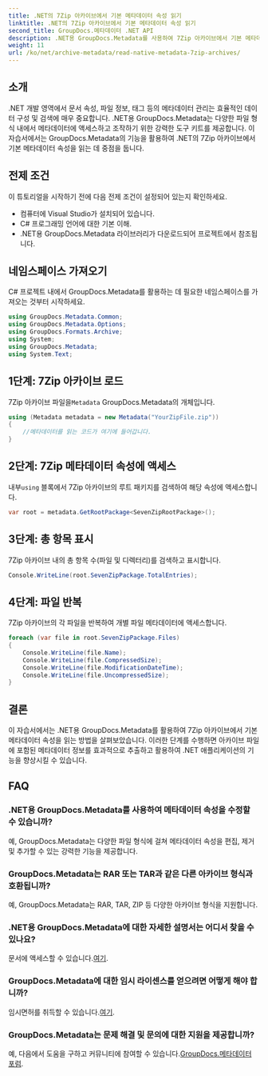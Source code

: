```yaml
---
title: .NET의 7Zip 아카이브에서 기본 메타데이터 속성 읽기
linktitle: .NET의 7Zip 아카이브에서 기본 메타데이터 속성 읽기
second_title: GroupDocs.메타데이터 .NET API
description: .NET용 GroupDocs.Metadata를 사용하여 7Zip 아카이브에서 기본 메타데이터 속성을 읽는 방법을 알아보세요. .NET 애플리케이션의 데이터 관리 기능을 강화하세요.
weight: 11
url: /ko/net/archive-metadata/read-native-metadata-7zip-archives/
---
```

## 소개
.NET 개발 영역에서 문서 속성, 파일 정보, 태그 등의 메타데이터 관리는 효율적인 데이터 구성 및 검색에 매우 중요합니다. .NET용 GroupDocs.Metadata는 다양한 파일 형식 내에서 메타데이터에 액세스하고 조작하기 위한 강력한 도구 키트를 제공합니다. 이 자습서에서는 GroupDocs.Metadata의 기능을 활용하여 .NET의 7Zip 아카이브에서 기본 메타데이터 속성을 읽는 데 중점을 둡니다. 
## 전제 조건
이 튜토리얼을 시작하기 전에 다음 전제 조건이 설정되어 있는지 확인하세요.
- 컴퓨터에 Visual Studio가 설치되어 있습니다.
- C# 프로그래밍 언어에 대한 기본 이해.
- .NET용 GroupDocs.Metadata 라이브러리가 다운로드되어 프로젝트에서 참조됩니다.

## 네임스페이스 가져오기
C# 프로젝트 내에서 GroupDocs.Metadata를 활용하는 데 필요한 네임스페이스를 가져오는 것부터 시작하세요.
```csharp
using GroupDocs.Metadata.Common;
using GroupDocs.Metadata.Options;
using GroupDocs.Formats.Archive;
using System;
using GroupDocs.Metadata;
using System.Text;
```
## 1단계: 7Zip 아카이브 로드
 7Zip 아카이브 파일을`Metadata` GroupDocs.Metadata의 개체입니다.
```csharp
using (Metadata metadata = new Metadata("YourZipFile.zip"))
{
    //메타데이터를 읽는 코드가 여기에 들어갑니다.
}
```
## 2단계: 7Zip 메타데이터 속성에 액세스
 내부`using` 블록에서 7Zip 아카이브의 루트 패키지를 검색하여 해당 속성에 액세스합니다.
```csharp
var root = metadata.GetRootPackage<SevenZipRootPackage>();
```
## 3단계: 총 항목 표시
7Zip 아카이브 내의 총 항목 수(파일 및 디렉터리)를 검색하고 표시합니다.
```csharp
Console.WriteLine(root.SevenZipPackage.TotalEntries);
```
## 4단계: 파일 반복
7Zip 아카이브의 각 파일을 반복하여 개별 파일 메타데이터에 액세스합니다.
```csharp
foreach (var file in root.SevenZipPackage.Files)
{
    Console.WriteLine(file.Name);
    Console.WriteLine(file.CompressedSize);
    Console.WriteLine(file.ModificationDateTime);
    Console.WriteLine(file.UncompressedSize);
}
```

## 결론
이 자습서에서는 .NET용 GroupDocs.Metadata를 활용하여 7Zip 아카이브에서 기본 메타데이터 속성을 읽는 방법을 살펴보았습니다. 이러한 단계를 수행하면 아카이브 파일에 포함된 메타데이터 정보를 효과적으로 추출하고 활용하여 .NET 애플리케이션의 기능을 향상시킬 수 있습니다.

## FAQ
### .NET용 GroupDocs.Metadata를 사용하여 메타데이터 속성을 수정할 수 있습니까?
예, GroupDocs.Metadata는 다양한 파일 형식에 걸쳐 메타데이터 속성을 편집, 제거 및 추가할 수 있는 강력한 기능을 제공합니다.
### GroupDocs.Metadata는 RAR 또는 TAR과 같은 다른 아카이브 형식과 호환됩니까?
예, GroupDocs.Metadata는 RAR, TAR, ZIP 등 다양한 아카이브 형식을 지원합니다.
### .NET용 GroupDocs.Metadata에 대한 자세한 설명서는 어디서 찾을 수 있나요?
 문서에 액세스할 수 있습니다.[여기](https://tutorials.groupdocs.com/metadata/net/).
### GroupDocs.Metadata에 대한 임시 라이센스를 얻으려면 어떻게 해야 합니까?
 임시면허를 취득할 수 있습니다.[여기](https://purchase.groupdocs.com/temporary-license/).
### GroupDocs.Metadata는 문제 해결 및 문의에 대한 지원을 제공합니까?
 예, 다음에서 도움을 구하고 커뮤니티에 참여할 수 있습니다.[GroupDocs.메타데이터 포럼](https://forum.groupdocs.com/c/metadata/14).